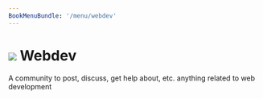 ```yaml
---
BookMenuBundle: '/menu/webdev'
---
```

# ![](/webdev.webp) Webdev
A community to post, discuss, get help about, etc. anything related to web development

